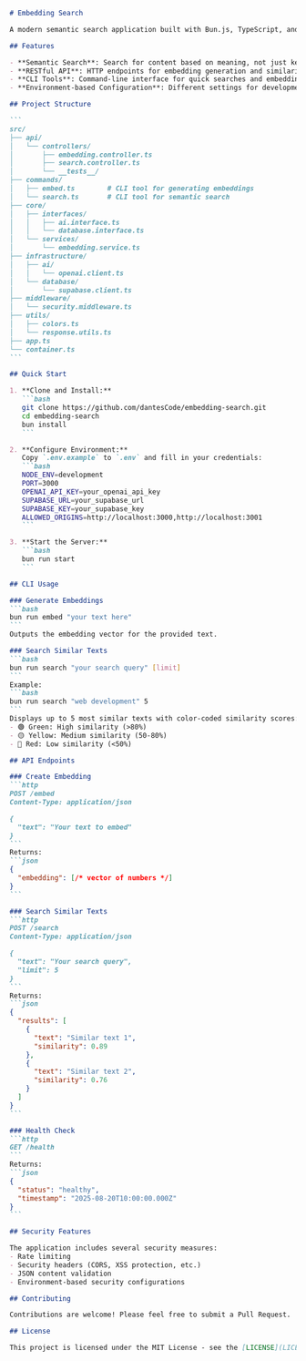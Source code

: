 ````markdown
# Embedding Search

A modern semantic search application built with Bun.js, TypeScript, and OpenAI embeddings. This project provides both a RESTful API and CLI tools for generating embeddings and performing semantic similarity searches.

## Features

- **Semantic Search**: Search for content based on meaning, not just keywords
- **RESTful API**: HTTP endpoints for embedding generation and similarity search
- **CLI Tools**: Command-line interface for quick searches and embedding generation
- **Environment-based Configuration**: Different settings for development and production

## Project Structure

```
src/
├── api/
│   └── controllers/
│       ├── embedding.controller.ts
│       ├── search.controller.ts
│       └── __tests__/
├── commands/
│   ├── embed.ts        # CLI tool for generating embeddings
│   └── search.ts       # CLI tool for semantic search
├── core/
│   ├── interfaces/
│   │   ├── ai.interface.ts
│   │   └── database.interface.ts
│   └── services/
│       └── embedding.service.ts
├── infrastructure/
│   ├── ai/
│   │   └── openai.client.ts
│   └── database/
│       └── supabase.client.ts
├── middleware/
│   └── security.middleware.ts
├── utils/
│   ├── colors.ts
│   └── response.utils.ts
├── app.ts
└── container.ts
```

## Quick Start

1. **Clone and Install:**
   ```bash
   git clone https://github.com/dantesCode/embedding-search.git
   cd embedding-search
   bun install
   ```

2. **Configure Environment:**
   Copy `.env.example` to `.env` and fill in your credentials:
   ```bash
   NODE_ENV=development
   PORT=3000
   OPENAI_API_KEY=your_openai_api_key
   SUPABASE_URL=your_supabase_url
   SUPABASE_KEY=your_supabase_key
   ALLOWED_ORIGINS=http://localhost:3000,http://localhost:3001
   ```

3. **Start the Server:**
   ```bash
   bun run start
   ```

## CLI Usage

### Generate Embeddings
```bash
bun run embed "your text here"
```
Outputs the embedding vector for the provided text.

### Search Similar Texts
```bash
bun run search "your search query" [limit]
```
Example:
```bash
bun run search "web development" 5
```
Displays up to 5 most similar texts with color-coded similarity scores:
- 🟢 Green: High similarity (>80%)
- 🟡 Yellow: Medium similarity (50-80%)
- 🔴 Red: Low similarity (<50%)

## API Endpoints

### Create Embedding
```http
POST /embed
Content-Type: application/json

{
  "text": "Your text to embed"
}
```
Returns:
```json
{
  "embedding": [/* vector of numbers */]
}
```

### Search Similar Texts
```http
POST /search
Content-Type: application/json

{
  "text": "Your search query",
  "limit": 5
}
```
Returns:
```json
{
  "results": [
    {
      "text": "Similar text 1",
      "similarity": 0.89
    },
    {
      "text": "Similar text 2",
      "similarity": 0.76
    }
  ]
}
```

### Health Check
```http
GET /health
```
Returns:
```json
{
  "status": "healthy",
  "timestamp": "2025-08-20T10:00:00.000Z"
}
```

## Security Features

The application includes several security measures:
- Rate limiting
- Security headers (CORS, XSS protection, etc.)
- JSON content validation
- Environment-based security configurations

## Contributing

Contributions are welcome! Please feel free to submit a Pull Request.

## License

This project is licensed under the MIT License - see the [LICENSE](LICENSE) file for details